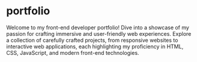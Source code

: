 # portfolio
Welcome to my front-end developer portfolio! Dive into a showcase of my passion for crafting immersive and user-friendly web experiences. Explore a collection of carefully crafted projects, from responsive websites to interactive web applications, each highlighting my proficiency in HTML, CSS, JavaScript, and modern front-end technologies. 
